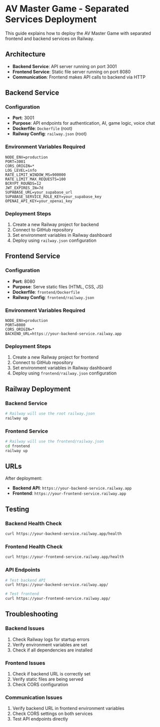# AV Master Game - Separated Services Deployment

This guide explains how to deploy the AV Master Game with separated frontend and backend services on Railway.

## Architecture

- **Backend Service**: API server running on port 3001
- **Frontend Service**: Static file server running on port 8080
- **Communication**: Frontend makes API calls to backend via HTTP

## Backend Service

### Configuration
- **Port**: 3001
- **Purpose**: API endpoints for authentication, AI, game logic, voice chat
- **Dockerfile**: `Dockerfile` (root)
- **Railway Config**: `railway.json` (root)

### Environment Variables Required
```
NODE_ENV=production
PORT=3001
CORS_ORIGIN=*
LOG_LEVEL=info
RATE_LIMIT_WINDOW_MS=900000
RATE_LIMIT_MAX_REQUESTS=100
BCRYPT_ROUNDS=12
JWT_EXPIRES_IN=7d
SUPABASE_URL=your_supabase_url
SUPABASE_SERVICE_ROLE_KEY=your_supabase_key
OPENAI_API_KEY=your_openai_key
```

### Deployment Steps
1. Create a new Railway project for backend
2. Connect to GitHub repository
3. Set environment variables in Railway dashboard
4. Deploy using `railway.json` configuration

## Frontend Service

### Configuration
- **Port**: 8080
- **Purpose**: Serve static files (HTML, CSS, JS)
- **Dockerfile**: `frontend/Dockerfile`
- **Railway Config**: `frontend/railway.json`

### Environment Variables Required
```
NODE_ENV=production
PORT=8080
CORS_ORIGIN=*
BACKEND_URL=https://your-backend-service.railway.app
```

### Deployment Steps
1. Create a new Railway project for frontend
2. Connect to GitHub repository
3. Set environment variables in Railway dashboard
4. Deploy using `frontend/railway.json` configuration

## Railway Deployment

### Backend Service
```bash
# Railway will use the root railway.json
railway up
```

### Frontend Service
```bash
# Railway will use the frontend/railway.json
cd frontend
railway up
```

## URLs

After deployment:
- **Backend API**: `https://your-backend-service.railway.app`
- **Frontend**: `https://your-frontend-service.railway.app`

## Testing

### Backend Health Check
```bash
curl https://your-backend-service.railway.app/health
```

### Frontend Health Check
```bash
curl https://your-frontend-service.railway.app/health
```

### API Endpoints
```bash
# Test backend API
curl https://your-backend-service.railway.app/

# Test frontend
curl https://your-frontend-service.railway.app/
```

## Troubleshooting

### Backend Issues
1. Check Railway logs for startup errors
2. Verify environment variables are set
3. Check if all dependencies are installed

### Frontend Issues
1. Check if backend URL is correctly set
2. Verify static files are being served
3. Check CORS configuration

### Communication Issues
1. Verify backend URL in frontend environment variables
2. Check CORS settings on both services
3. Test API endpoints directly
